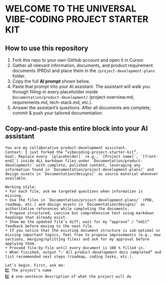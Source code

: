WELCOME TO THE UNIVERSAL VIBE-CODING PROJECT STARTER KIT
========================================================

How to use this repository
--------------------------
1. Fork this repo to your own GitHub account and open it in Cursor.
2. Gather all relevant information, documents, and product requirement documents (PRDs) and place them in the `/project-development-plans` folder.
3. Copy the full **AI prompt** shown below.  
4. Paste that prompt into your AI assistant. The assistant will walk you through filling-in every placeholder inside  
   `Documentation/product-development/` (project-overview.md, requirements.md, tech-stack.md, etc.).  
5. Answer the assistant’s questions. After all documents are complete, commit & push your tailored documentation.

Copy-and-paste this entire block into your AI assistant
------------------------------------------------------
```prompt
You are my collaborative product-development assistant.  
Context: I just forked the “vibecoding-project-starter-kit”.  
Goal: Replace every `[placeholder]` (e.g., `[Project name]`, `[front-end]`) inside ALL markdown files under `Documentation/product-development/` with complete, polished content, leveraging any information found in `Documentation/project-development-plans/` and design assets in `Documentation/designs/` as source material whenever available.

Working style:
• For each file, ask me targeted questions when information is missing.  
• Use the files in `Documentation/project-development-plans/` (PRD, roadmap, etc.) and design assets in `Documentation/designs/` as authoritative references while completing the documents.  
• Propose structured, concise but comprehensive text using markdown headings that already exist.  
• Show me the updated file’s diff; wait for my “approve” / “edit” feedback before moving to the next file.  
• If you notice that the existing document structure is sub-optimal or missing important topics, feel free to propose improvements (e.g., new sections, merging/splitting files) and ask for my approval before applying them.  
• Proceed file-by-file until every document is 100 % filled in.  
• When finished, output “✅ All product-development docs completed” and list recommended next steps (roadmap, coding tasks, etc.).

Let’s begin. First, ask me:  
1️⃣ The project’s name  
2️⃣ A one-sentence description of what the project will do
``` 